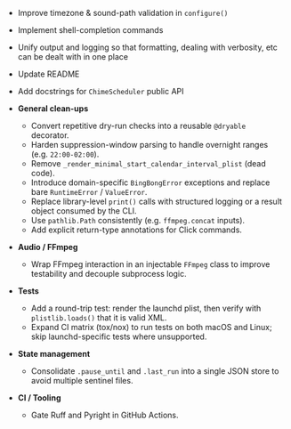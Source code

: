 - Improve timezone & sound-path validation in `configure()`
- Implement shell-completion commands
- Unify output and logging so that formatting, dealing with verbosity, etc can be dealt with in one place
- Update README
- Add docstrings for `ChimeScheduler` public API

- **General clean-ups**
  - Convert repetitive dry-run checks into a reusable `@dryable` decorator.
  - Harden suppression-window parsing to handle overnight ranges (e.g. `22:00-02:00`).
  - Remove `_render_minimal_start_calendar_interval_plist` (dead code).
  - Introduce domain-specific `BingBongError` exceptions and replace bare `RuntimeError` / `ValueError`.
  - Replace library-level `print()` calls with structured logging or a result object consumed by the CLI.
  - Use `pathlib.Path` consistently (e.g. `ffmpeg.concat` inputs).
  - Add explicit return-type annotations for Click commands.

- **Audio / FFmpeg**
  - Wrap FFmpeg interaction in an injectable `FFmpeg` class to improve testability and decouple subprocess logic.

- **Tests**
  - Add a round-trip test: render the launchd plist, then verify with `plistlib.loads()` that it is valid XML.
  - Expand CI matrix (tox/nox) to run tests on both macOS and Linux; skip launchd-specific tests where unsupported.

- **State management**
  - Consolidate `.pause_until` and `.last_run` into a single JSON store to avoid multiple sentinel files.

- **CI / Tooling**
  - Gate Ruff and Pyright in GitHub Actions.

